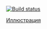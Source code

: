 [![Build status](https://ci.appveyor.com/api/projects/status/alec0y6nccq03gt8?svg=true)](https://ci.appveyor.com/project/AnnaPo-hub/selenidehomework)


[Иллюстрация](screenshort/allureReport.png)